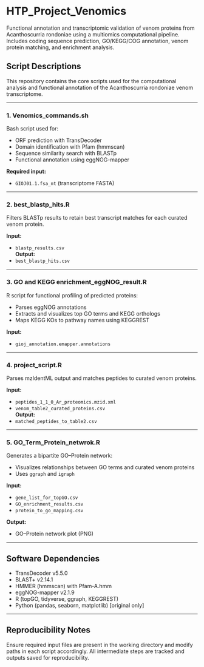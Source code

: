 # HTP_Project_Venomics
Functional annotation and transcriptomic validation of venom proteins from Acanthoscurria rondoniae using a multiomics computational pipeline. Includes coding sequence prediction, GO/KEGG/COG annotation, venom protein matching, and enrichment analysis.

## Script Descriptions
This repository contains the core scripts used for the computational analysis and functional annotation of the Acanthoscurria rondoniae venom transcriptome.

---

### 1. Venomics_commands.sh
Bash script used for:
- ORF prediction with TransDecoder
- Domain identification with Pfam (hmmscan)
- Sequence similarity search with BLASTp
- Functional annotation using eggNOG-mapper

**Required input:**
- `GIOJ01.1.fsa_nt` (transcriptome FASTA)

---

### 2. best_blastp_hits.R
Filters BLASTp results to retain best transcript matches for each curated venom protein.

**Input:**
- `blastp_results.csv`  
**Output:**
- `best_blastp_hits.csv`

---

### 3. GO and KEGG enrichment_eggNOG_result.R
R script for functional profiling of predicted proteins:
- Parses eggNOG annotations
- Extracts and visualizes top GO terms and KEGG orthologs
- Maps KEGG KOs to pathway names using KEGGREST

**Input:**
- `gioj_annotation.emapper.annotations`

---

### 4. project_script.R
Parses mzIdentML output and matches peptides to curated venom proteins.

**Input:**
- `peptides_1_1_0_Ar_proteomics.mzid.xml`  
- `venom_table2_curated_proteins.csv`  
**Output:**
- `matched_peptides_to_table2.csv`

---

### 5. GO_Term_Protein_netwrok.R
Generates a bipartite GO–Protein network:
- Visualizes relationships between GO terms and curated venom proteins
- Uses `ggraph` and `igraph`

**Input:**
- `gene_list_for_topGO.csv`
- `GO_enrichment_results.csv`
- `protein_to_go_mapping.csv`

**Output:**
- GO–Protein network plot (PNG)

---

## Software Dependencies

- TransDecoder v5.5.0
- BLAST+ v2.14.1
- HMMER (hmmscan) with Pfam-A.hmm
- eggNOG-mapper v2.1.9
- R (topGO, tidyverse, ggraph, KEGGREST)
- Python (pandas, seaborn, matplotlib) [original only]

---

## Reproducibility Notes

Ensure required input files are present in the working directory and modify paths in each script accordingly. All intermediate steps are tracked and outputs saved for reproducibility.
